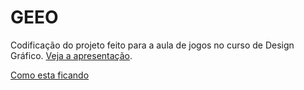 # GEEO

Codificação do projeto feito para a aula de jogos no curso de Design Gráfico. [Veja a apresentação](https://www.behance.net/gallery/34278545/GEEO-Game-Design).

[Como esta ficando](https://felipedefarias.github.io/geeo/)
